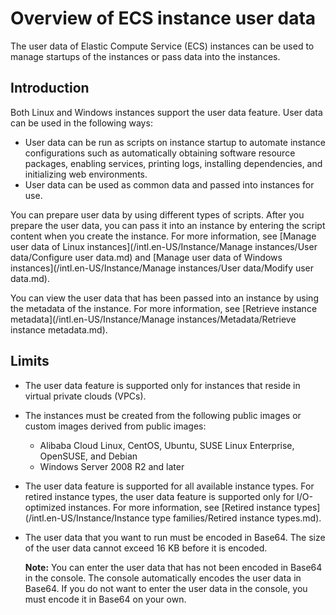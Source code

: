 # Overview of ECS instance user data

The user data of Elastic Compute Service \(ECS\) instances can be used to manage startups of the instances or pass data into the instances.

## Introduction

Both Linux and Windows instances support the user data feature. User data can be used in the following ways:

-   User data can be run as scripts on instance startup to automate instance configurations such as automatically obtaining software resource packages, enabling services, printing logs, installing dependencies, and initializing web environments.
-   User data can be used as common data and passed into instances for use.

You can prepare user data by using different types of scripts. After you prepare the user data, you can pass it into an instance by entering the script content when you create the instance. For more information, see [Manage user data of Linux instances](/intl.en-US/Instance/Manage instances/User data/Configure user data.md) and [Manage user data of Windows instances](/intl.en-US/Instance/Manage instances/User data/Modify user data.md).

You can view the user data that has been passed into an instance by using the metadata of the instance. For more information, see [Retrieve instance metadata](/intl.en-US/Instance/Manage instances/Metadata/Retrieve instance metadata.md).

## Limits

-   The user data feature is supported only for instances that reside in virtual private clouds \(VPCs\).
-   The instances must be created from the following public images or custom images derived from public images:
    -   Alibaba Cloud Linux, CentOS, Ubuntu, SUSE Linux Enterprise, OpenSUSE, and Debian
    -   Windows Server 2008 R2 and later
-   The user data feature is supported for all available instance types. For retired instance types, the user data feature is supported only for I/O-optimized instances. For more information, see [Retired instance types](/intl.en-US/Instance/Instance type families/Retired instance types.md).
-   The user data that you want to run must be encoded in Base64. The size of the user data cannot exceed 16 KB before it is encoded.

    **Note:** You can enter the user data that has not been encoded in Base64 in the console. The console automatically encodes the user data in Base64. If you do not want to enter the user data in the console, you must encode it in Base64 on your own.



